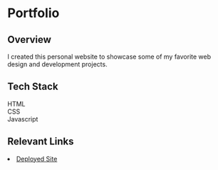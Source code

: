 # Portfolio

## Overview
I created this personal website to showcase some of my favorite web design and development projects. 

## Tech Stack
HTML <br>
CSS <br>
Javascript 

## Relevant Links 
<li> <a href="https://www.tiffaniburk.com/">Deployed Site </li>
